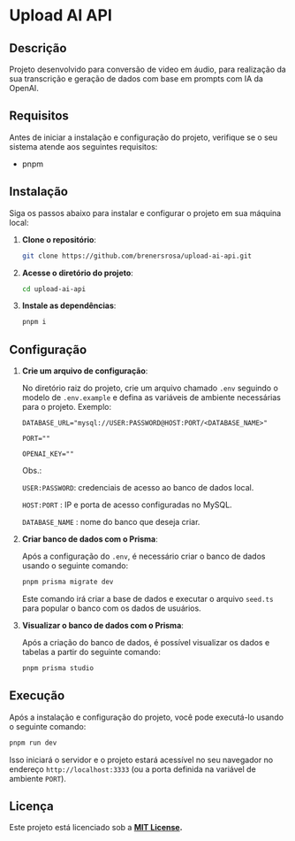 # Upload AI API

## Descrição

Projeto desenvolvido para conversão de video em áudio, para realização da sua transcrição e geração de dados com base em prompts com IA da OpenAI.

## Requisitos

Antes de iniciar a instalação e configuração do projeto, verifique se o seu sistema atende aos seguintes requisitos:

- pnpm

## Instalação

Siga os passos abaixo para instalar e configurar o projeto em sua máquina local:

1. **Clone o repositório**:
    
    ```bash
    git clone https://github.com/brenersrosa/upload-ai-api.git
    ```
    
2. **Acesse o diretório do projeto**:
    
    ```bash
    cd upload-ai-api
    ```
    
3. **Instale as dependências**:
    
    ```bash
    pnpm i
    ```
    

## Configuração

1. **Crie um arquivo de configuração**:
    
    No diretório raiz do projeto, crie um arquivo chamado `.env` seguindo o modelo de `.env.example` e defina as variáveis de ambiente necessárias para o projeto. Exemplo:
    
    ```
    DATABASE_URL="mysql://USER:PASSWORD@HOST:PORT/<DATABASE_NAME>"
    
    PORT=""

    OPENAI_KEY=""
    ```
    
    Obs.:
    
    `USER:PASSWORD`: credenciais de acesso ao banco de dados local.
    
    `HOST:PORT` : IP e porta de acesso configuradas no MySQL.
    
    `DATABASE_NAME` : nome do banco que deseja criar.


2. **Criar banco de dados com o Prisma**:

    Após a configuração do `.env`, é necessário criar o banco de dados usando o seguinte comando:

    ```bash
    pnpm prisma migrate dev
    ```
    
    Este comando irá criar a base de dados e executar o arquivo `seed.ts` para popular o banco com os dados de usuários.

3. **Visualizar o banco de dados com o Prisma**:

    Após a criação do banco de dados, é possível visualizar os dados e tabelas a partir do seguinte comando:

    ```bash
    pnpm prisma studio
    ```

## Execução

Após a instalação e configuração do projeto, você pode executá-lo usando o seguinte comando:

```bash
pnpm run dev
```

Isso iniciará o servidor e o projeto estará acessível no seu navegador no endereço `http://localhost:3333` (ou a porta definida na variável de ambiente `PORT`).

## Licença

Este projeto está licenciado sob a **[MIT License](https://opensource.org/license/mit/).**